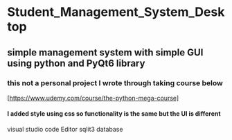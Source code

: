 # Student_Management_System_Desktop
## simple management system with simple GUI using python and PyQt6 library
### this not a personal project I wrote through taking course below
[https://www.udemy.com/course/the-python-mega-course]
#### I added style using css so functionality is the same but the UI is different

visual studio code Editor
sqlit3 database



